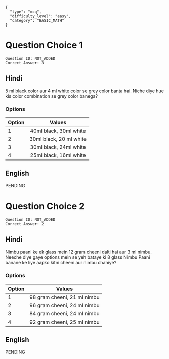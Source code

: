 ```questionMetaData
{
  "type": "mcq",
  "difficulty_level": "easy",
  "category": "BASIC_MATH"
}
```

# Question Choice 1
```questionChoiceMetaData
Question ID: NOT_ADDED
Correct Answer: 3
```

## Hindi
5 ml black color aur 4 ml white color se grey color banta hai. Niche diye hue kis color combination se grey color banega?

### Options
| Option | Values                  |
|:-------|:-----------------------:|
| 1      | 40ml black, 30ml white  |
| 2      | 30ml black, 20 ml white |
| 3      | 30ml black, 24ml white  |
| 4      | 25ml black, 16ml white  |

## English
PENDING

# Question Choice 2
```questionChoiceMetaData
Question ID: NOT_ADDED
Correct Answer: 2
```

## Hindi
Nimbu paani ke ek glass mein 12 gram cheeni dalti hai aur 3 ml nimbu. Neeche diye gaye options mein se yeh bataye ki 8 glass Nimbu Paani banane ke liye aapko kitni cheeni aur nimbu chahiye?

### Options
| Option | Values                      |
|:-------|:---------------------------:|
| 1      | 98 gram cheeni, 21 ml nimbu |
| 2      | 96 gram cheeni, 24 ml nimbu |
| 3      | 84 gram cheeni, 24 ml nimbu |
| 4      | 92 gram cheeni, 25 ml nimbu |


## English
PENDING
